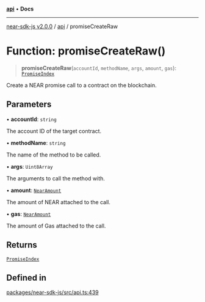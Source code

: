 [**api**](../README.md) • **Docs**

***

[near-sdk-js v2.0.0](../../packages.md) / [api](../README.md) / promiseCreateRaw

# Function: promiseCreateRaw()

> **promiseCreateRaw**(`accountId`, `methodName`, `args`, `amount`, `gas`): [`PromiseIndex`](../../utils/type-aliases/PromiseIndex.md)

Create a NEAR promise call to a contract on the blockchain.

## Parameters

• **accountId**: `string`

The account ID of the target contract.

• **methodName**: `string`

The name of the method to be called.

• **args**: `Uint8Array`

The arguments to call the method with.

• **amount**: [`NearAmount`](../../utils/type-aliases/NearAmount.md)

The amount of NEAR attached to the call.

• **gas**: [`NearAmount`](../../utils/type-aliases/NearAmount.md)

The amount of Gas attached to the call.

## Returns

[`PromiseIndex`](../../utils/type-aliases/PromiseIndex.md)

## Defined in

[packages/near-sdk-js/src/api.ts:439](https://github.com/dim-daskalov/near-sdk-js/blob/cf610b7475ae1e74bbe6227c6e21559649e3c5c3/packages/near-sdk-js/src/api.ts#L439)
